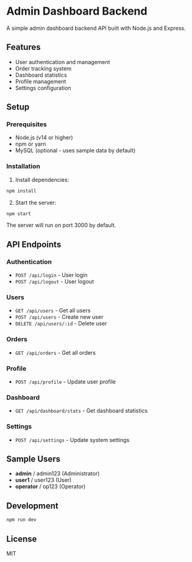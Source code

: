 # Admin Dashboard Backend

A simple admin dashboard backend API built with Node.js and Express.

## Features

- User authentication and management
- Order tracking system
- Dashboard statistics
- Profile management
- Settings configuration

## Setup

### Prerequisites

- Node.js (v14 or higher)
- npm or yarn
- MySQL (optional - uses sample data by default)

### Installation

1. Install dependencies:

```bash
npm install
```

2. Start the server:

```bash
npm start
```

The server will run on port 3000 by default.

## API Endpoints

### Authentication

- `POST /api/login` - User login
- `POST /api/logout` - User logout

### Users

- `GET /api/users` - Get all users
- `POST /api/users` - Create new user
- `DELETE /api/users/:id` - Delete user

### Orders

- `GET /api/orders` - Get all orders

### Profile

- `POST /api/profile` - Update user profile

### Dashboard

- `GET /api/dashboard/stats` - Get dashboard statistics

### Settings

- `POST /api/settings` - Update system settings

## Sample Users

- **admin** / admin123 (Administrator)
- **user1** / user123 (User)
- **operator** / op123 (Operator)

## Development

```bash
npm run dev
```

## License

MIT
